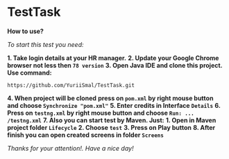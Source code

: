 # TestTask
**How to use?**

_To start this test you need:_

**1. Take login details at your HR manager.**
**2. Update your Google Chrome browser not less then `78 version`**
**3. Open Java IDE and clone this project. Use command:**
```
https://github.com/YuriiSmal/TestTask.git
```
**4. When project will be cloned** 
**press on `pom.xml` by right mouse button and choose `Synchronize "pom.xml"`**
**5. Enter credits in Interface `Details`**
**6. Press on `testng.xml` by right mouse button and choose `Run: ... /testng.xml`**
**7. Also you can start test by Maven. Just:** 
**1. Open in Maven project folder `Lifecycle`**
**2. Choose `test`**
**3. Press on Play button**
**8. After finish you can open created screens in folder `Screens`**

_Thanks for your attention!. Have a nice day!_


